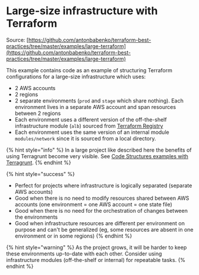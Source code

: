 # Large-size infrastructure with Terraform

Source: [https://github.com/antonbabenko/terraform-best-practices/tree/master/examples/large-terraform](https://github.com/antonbabenko/terraform-best-practices/tree/master/examples/large-terraform)

This example contains code as an example of structuring Terraform configurations for a large-size infrastructure which uses:

* 2 AWS accounts
* 2 regions
* 2 separate environments (`prod` and `stage` which share nothing). Each environment lives in a separate AWS account and span resources between 2 regions
* Each environment uses a different version of the off-the-shelf infrastructure module (`alb`) sourced from [Terraform Registry](https://registry.terraform.io/)
* Each environment uses the same version of an internal module `modules/network` since it is sourced from a local directory.

{% hint style="info" %}
In a large project like described here the benefits of using Terragrunt become very visible. See [Code Structures examples with Terragrunt](../terragrunt.md).
{% endhint %}

{% hint style="success" %}
* Perfect for projects where infrastructure is logically separated (separate AWS accounts)
* Good when there is no need to modify resources shared between AWS accounts (one environment = one AWS account = one state file)
* Good when there is no need for the orchestration of changes between the environments
* Good when infrastructure resources are different per environment on purpose and can't be generalized (eg, some resources are absent in one environment or in some regions)
{% endhint %}

{% hint style="warning" %}
As the project grows, it will be harder to keep these environments up-to-date with each other. Consider using infrastructure modules (off-the-shelf or internal) for repeatable tasks.
{% endhint %}

##
